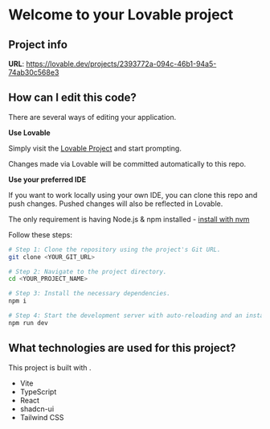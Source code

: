 # Welcome to your Lovable project

## Project info

**URL**: https://lovable.dev/projects/2393772a-094c-46b1-94a5-74ab30c568e3

## How can I edit this code?

There are several ways of editing your application.

**Use Lovable**

Simply visit the [Lovable Project](https://lovable.dev/projects/2393772a-094c-46b1-94a5-74ab30c568e3) and start prompting.

Changes made via Lovable will be committed automatically to this repo.

**Use your preferred IDE**

If you want to work locally using your own IDE, you can clone this repo and push changes. Pushed changes will also be reflected in Lovable.

The only requirement is having Node.js & npm installed - [install with nvm](https://github.com/nvm-sh/nvm#installing-and-updating)

Follow these steps:

```sh
# Step 1: Clone the repository using the project's Git URL.
git clone <YOUR_GIT_URL>

# Step 2: Navigate to the project directory.
cd <YOUR_PROJECT_NAME>

# Step 3: Install the necessary dependencies.
npm i

# Step 4: Start the development server with auto-reloading and an instant preview.
npm run dev
```



## What technologies are used for this project?

This project is built with .

- Vite
- TypeScript
- React
- shadcn-ui
- Tailwind CSS


